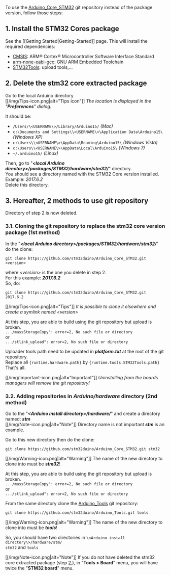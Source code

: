To use the [Arduino_Core_STM32](https://github.com/stm32duino/Arduino_Core_STM32) git repository instead of the package version, follow those steps:

## 1. Install the STM32 Cores package
See the [[Getting Started|Getting-Started]] page.
This will install the required dependencies:
   * [CMSIS](https://www.arm.com/products/processors/cortex-m/cortex-microcontroller-software-interface-standard.php): ARM® Cortex® Microcontroller Software Interface Standard 
   * [arm-none-eabi-gcc](https://developer.arm.com/open-source/gnu-toolchain/gnu-rm): GNU ARM Embedded Toolchain
   * [STM32Tools](https://github.com/stm32duino/Arduino_Tools): upload tools,...

## 2. Delete the stm32 core extracted package
Go to the local Arduino directory<br>
    [[/img/Tips-icon.png|alt="Tips icon"]] _The location is displayed in the "**Preferences**" dialog._<br>

It should be:

* `/Users/\<USERNAME\>/Library/Arduino15/` _(Mac)_
* `c:\Documents and Settings\\<USERNAME\>\Application Data\Arduino15\` _(Windows XP)_
* `c:\Users\\<USERNAME\>\AppData\Roaming\Arduino15\` _(Windows Vista)_
* `c:\Users\\<USERNAME\>\AppData\Local\Arduino15\` _(Windows 7)_
* `~/.arduino15/` _(Linux)_

Then, go to "_**\<local Arduino directory\>/packages/STM32/hardware/stm32/**_" directory.<br> 
You should see a directory named with the STM32 Core version installed. Example: _2017.6.2_<br>
Delete this directory.

## 3. Hereafter, 2 methods to use git repository
Directory of step 2 is now deleted.<br>

  ### 3.1. Cloning the git repository to replace the stm32 core version package (1st method)
In the "_**\<local Arduino directory\>/packages/STM32/hardware/stm32/**_" do the clone:<br>

  `git clone https://github.com/stm32duino/Arduino_Core_STM32.git <version>`

where _\<version\>_ is the one you delete in step 2.<br>
For this example: _**2017.6.2**_<br>
So, do:<br>

  `git clone https://github.com/stm32duino/Arduino_Core_STM32.git 2017.6.2`

[[/img/Tips-icon.png|alt="Tips"]] _It is possible to clone it elsewhere and create a symlink named \<version>_<br>

At this step, you are able to build using the git repository but upload is broken.<br>
`.../massStorageCopy": error=2, No such file or directory`<br>
or<br>
`.../stlink_upload": error=2, No such file or directory `<br>

Uploader tools path need to be updated in _**platform.txt**_ at the root of the git repository.<br>
Replace all `{runtime.hardware.path}` by `{runtime.tools.STM32Tools.path}`<br>
That's all.<br>

[[/img/Important-icon.png|alt="Important"]] _Uninstalling from the boards managers will remove the git repository!_

  ### 3.2. Adding repositories in _Arduino/hardware_ directory (2nd method)
Go to the "_**\<Arduino install directory\>/hardware/**_" and create a directory named: _**stm**_<br>
[[/img/Note-icon.png|alt="Note"]] Directory name is not important _**stm**_ is an example.<br>

Go to this new directory then do the clone:<br>

  `git clone https://github.com/stm32duino/Arduino_Core_STM32.git stm32`

[[/img/Warning-icon.png|alt="Warning"]] The name of the new directory to clone into must be _**stm32**_!

At this step, you are able to build using the git repository but upload is broken.<br>
`.../massStorageCopy": error=2, No such file or directory`<br>
or<br>
`.../stlink_upload": error=2, No such file or directory `<br>

From the same directory clone the [Arduino_Tools](https://github.com/stm32duino/Arduino_Tools) git repository:

  `git clone https://github.com/stm32duino/Arduino_Tools.git tools`

[[/img/Warning-icon.png|alt="Warning"]] The name of the new directory to clone into must be _**tools**_!

So, you should have two directories in `\<Arduino install directory\>/hardware/stm/`<br>
`stm32` and `tools`

[[/img/Note-icon.png|alt="Note"]] If you do not have deleted the stm32 core extracted package (step [2.](https://github.com/stm32duino/wiki/wiki/Using-git-repository/_edit#2-delete-the-stm32-core-extracted-package)), in "**Tools > Board**" menu, you will have twice the "**STM32 board**" menu.<br>